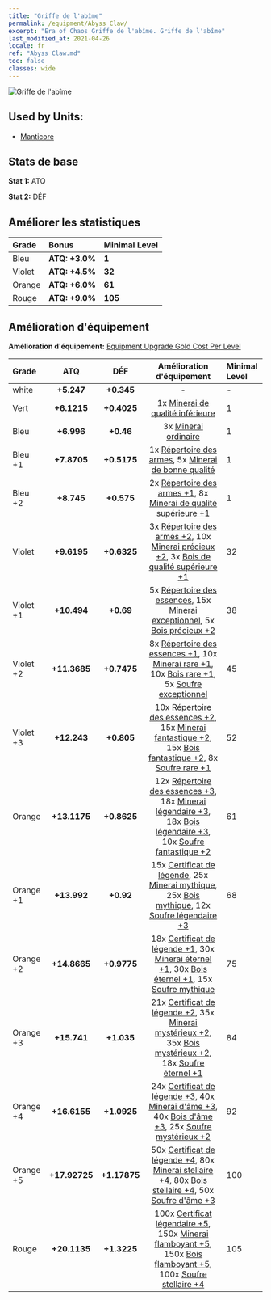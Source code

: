 ```yaml
---
title: "Griffe de l'abîme"
permalink: /equipment/Abyss Claw/
excerpt: "Era of Chaos Griffe de l'abîme. Griffe de l'abîme"
last_modified_at: 2021-04-26
locale: fr
ref: "Abyss Claw.md"
toc: false
classes: wide
---
```


  ![Griffe de l'abîme](/images/e/e_7061.png)

## Used by Units:

* [Manticore](/fr/units/Manticore/) 


## Stats de base
 **Stat 1:** ATQ

 **Stat 2:** DÉF

## Améliorer les statistiques

  |     Grade    |   Bonus | Minimal Level | 
  |:-------------|:--------|:--------------| 
  | Bleu | **ATQ: +3.0%** | **1** | 
  | Violet | **ATQ: +4.5%** | **32** | 
  | Orange | **ATQ: +6.0%** | **61** | 
  | Rouge | **ATQ: +9.0%** | **105** | 


## Amélioration d'équipement
 **Amélioration d'équipement:** [Equipment Upgrade Gold Cost Per Level](/equipment/EquipmentUpgradeCostPerLevel/) 

  |          Grade      | ATQ | DÉF | Amélioration d'équipement | Minimal Level |
  |:--------------------|:---------:|:---------:|:----------------:|:--------------|
  | white | **+5.247** | **+0.345** | - | - |
  | Vert | **+6.1215** | **+0.4025** | 1x [Minerai de qualité inférieure](/ItemsFR/mat_1/) | 1 |
  | Bleu | **+6.996** | **+0.46** | 3x [Minerai ordinaire](/ItemsFR/mat_6/) | 1 |
  | Bleu +1 | **+7.8705** | **+0.5175** | 1x [Répertoire des armes](/ItemsFR/mat_18/), 5x [Minerai de bonne qualité](/ItemsFR/mat_12/) | 1 |
  | Bleu +2 | **+8.745** | **+0.575** | 2x [Répertoire des armes +1](/ItemsFR/mat_25/), 8x [Minerai de qualité supérieure +1](/ItemsFR/mat_19/) | 1 |
  | Violet | **+9.6195** | **+0.6325** | 3x [Répertoire des armes +2](/ItemsFR/mat_32/), 10x [Minerai précieux +2](/ItemsFR/mat_26/), 3x [Bois de qualité supérieure +1](/ItemsFR/mat_20/) | 32 |
  | Violet +1 | **+10.494** | **+0.69** | 5x [Répertoire des essences](/ItemsFR/mat_39/), 15x [Minerai exceptionnel](/ItemsFR/mat_33/), 5x [Bois précieux +2](/ItemsFR/mat_27/) | 38 |
  | Violet +2 | **+11.3685** | **+0.7475** | 8x [Répertoire des essences +1](/ItemsFR/mat_46/), 10x [Minerai rare +1](/ItemsFR/mat_40/), 10x [Bois rare +1](/ItemsFR/mat_41/), 5x [Soufre exceptionnel](/ItemsFR/mat_36/) | 45 |
  | Violet +3 | **+12.243** | **+0.805** | 10x [Répertoire des essences +2](/ItemsFR/mat_53/), 15x [Minerai fantastique +2](/ItemsFR/mat_47/), 15x [Bois fantastique +2](/ItemsFR/mat_48/), 8x [Soufre rare +1](/ItemsFR/mat_43/) | 52 |
  | Orange | **+13.1175** | **+0.8625** | 12x [Répertoire des essences +3](/ItemsFR/mat_60/), 18x [Minerai légendaire +3](/ItemsFR/mat_54/), 18x [Bois légendaire +3](/ItemsFR/mat_55/), 10x [Soufre fantastique +2](/ItemsFR/mat_50/) | 61 |
  | Orange +1 | **+13.992** | **+0.92** | 15x [Certificat de légende](/ItemsFR/mat_67/), 25x [Minerai mythique](/ItemsFR/mat_61/), 25x [Bois mythique](/ItemsFR/mat_62/), 12x [Soufre légendaire +3](/ItemsFR/mat_57/) | 68 |
  | Orange +2 | **+14.8665** | **+0.9775** | 18x [Certificat de légende +1](/ItemsFR/mat_74/), 30x [Minerai éternel +1](/ItemsFR/mat_68/), 30x [Bois éternel +1](/ItemsFR/mat_69/), 15x [Soufre mythique](/ItemsFR/mat_64/) | 75 |
  | Orange +3 | **+15.741** | **+1.035** | 21x [Certificat de légende +2](/ItemsFR/mat_81/), 35x [Minerai mystérieux +2](/ItemsFR/mat_75/), 35x [Bois mystérieux +2](/ItemsFR/mat_76/), 18x [Soufre éternel +1](/ItemsFR/mat_71/) | 84 |
  | Orange +4 | **+16.6155** | **+1.0925** | 24x [Certificat de légende +3](/ItemsFR/mat_88/), 40x [Minerai d'âme +3](/ItemsFR/mat_82/), 40x [Bois d'âme +3](/ItemsFR/mat_83/), 25x [Soufre mystérieux +2](/ItemsFR/mat_78/) | 92 |
  | Orange +5 | **+17.92725** | **+1.17875** | 50x [Certificat de légende +4](/ItemsFR/mat_95/), 80x [Minerai stellaire +4](/ItemsFR/mat_89/), 80x [Bois stellaire +4](/ItemsFR/mat_90/), 50x [Soufre d'âme +3](/ItemsFR/mat_85/) | 100 |
  | Rouge | **+20.1135** | **+1.3225** | 100x [Certificat légendaire +5](/ItemsFR/mat_102/), 150x [Minerai flamboyant +5](/ItemsFR/mat_96/), 150x [Bois flamboyant +5](/ItemsFR/mat_97/), 100x [Soufre stellaire +4](/ItemsFR/mat_92/) | 105 |

